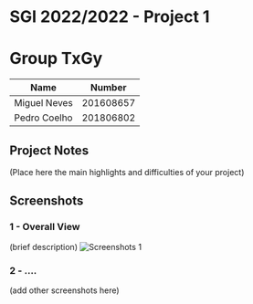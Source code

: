 # SGI 2022/2022 - Project 1

# Group TxGy

| Name             | Number    |
| ---------------- | --------- | 
| Miguel Neves     | 201608657 | 
| Pedro Coelho     | 201806802 |


## Project Notes

(Place here the main highlights and difficulties of your project)

## Screenshots

### 1 - Overall View
(brief description)
![Screenshots 1](tp1/screenshots/img1.png)

### 2 - ....
(add other screenshots here)


